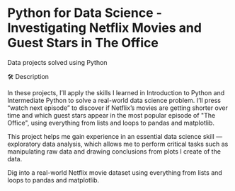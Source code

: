 # Python for Data Science - Investigating Netflix Movies and Guest Stars in The Office
 Data projects solved using Python


🛠️ Description

In these projects, I’ll apply the skills I learned in Introduction to Python and Intermediate Python to solve a real-world data science problem. I’ll press “watch next episode” to discover if Netflix’s movies are getting shorter over time and which guest stars appear in the most popular episode of "The Office", using everything from lists and loops to pandas and matplotlib.

This project helps me gain experience in an essential data science skill — exploratory data analysis, which allows me to perform critical tasks such as manipulating raw data and drawing conclusions from plots I create of the data.


Dig into a real-world Netflix movie dataset using everything from lists and loops to pandas and matplotlib.
